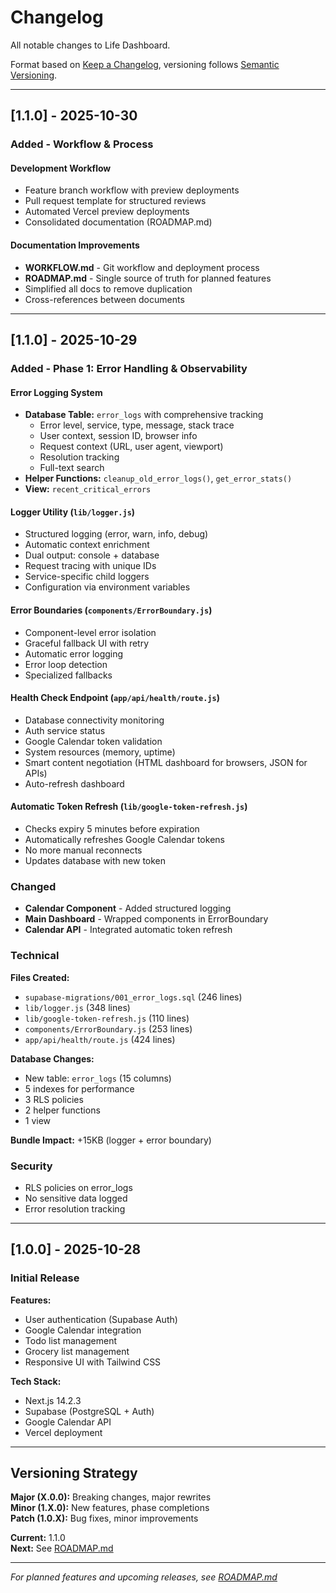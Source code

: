 # Changelog

All notable changes to Life Dashboard.

Format based on [Keep a Changelog](https://keepachangelog.com/), versioning follows [Semantic Versioning](https://semver.org/).

---

## [1.1.0] - 2025-10-30

### Added - Workflow & Process

#### Development Workflow
- Feature branch workflow with preview deployments
- Pull request template for structured reviews
- Automated Vercel preview deployments
- Consolidated documentation (ROADMAP.md)

#### Documentation Improvements
- **WORKFLOW.md** - Git workflow and deployment process
- **ROADMAP.md** - Single source of truth for planned features
- Simplified all docs to remove duplication
- Cross-references between documents

---

## [1.1.0] - 2025-10-29

### Added - Phase 1: Error Handling & Observability

#### Error Logging System
- **Database Table:** `error_logs` with comprehensive tracking
  - Error level, service, type, message, stack trace
  - User context, session ID, browser info
  - Request context (URL, user agent, viewport)
  - Resolution tracking
  - Full-text search
- **Helper Functions:** `cleanup_old_error_logs()`, `get_error_stats()`
- **View:** `recent_critical_errors`

#### Logger Utility (`lib/logger.js`)
- Structured logging (error, warn, info, debug)
- Automatic context enrichment
- Dual output: console + database
- Request tracing with unique IDs
- Service-specific child loggers
- Configuration via environment variables

#### Error Boundaries (`components/ErrorBoundary.js`)
- Component-level error isolation
- Graceful fallback UI with retry
- Automatic error logging
- Error loop detection
- Specialized fallbacks

#### Health Check Endpoint (`app/api/health/route.js`)
- Database connectivity monitoring
- Auth service status
- Google Calendar token validation
- System resources (memory, uptime)
- Smart content negotiation (HTML dashboard for browsers, JSON for APIs)
- Auto-refresh dashboard

#### Automatic Token Refresh (`lib/google-token-refresh.js`)
- Checks expiry 5 minutes before expiration
- Automatically refreshes Google Calendar tokens
- No more manual reconnects
- Updates database with new token

### Changed

- **Calendar Component** - Added structured logging
- **Main Dashboard** - Wrapped components in ErrorBoundary
- **Calendar API** - Integrated automatic token refresh

### Technical

**Files Created:**
- `supabase-migrations/001_error_logs.sql` (246 lines)
- `lib/logger.js` (348 lines)
- `lib/google-token-refresh.js` (110 lines)
- `components/ErrorBoundary.js` (253 lines)
- `app/api/health/route.js` (424 lines)

**Database Changes:**
- New table: `error_logs` (15 columns)
- 5 indexes for performance
- 3 RLS policies
- 2 helper functions
- 1 view

**Bundle Impact:** +15KB (logger + error boundary)

### Security

- RLS policies on error_logs
- No sensitive data logged
- Error resolution tracking

---

## [1.0.0] - 2025-10-28

### Initial Release

**Features:**
- User authentication (Supabase Auth)
- Google Calendar integration
- Todo list management
- Grocery list management
- Responsive UI with Tailwind CSS

**Tech Stack:**
- Next.js 14.2.3
- Supabase (PostgreSQL + Auth)
- Google Calendar API
- Vercel deployment

---

## Versioning Strategy

**Major (X.0.0):** Breaking changes, major rewrites  
**Minor (1.X.0):** New features, phase completions  
**Patch (1.0.X):** Bug fixes, minor improvements

**Current:** 1.1.0  
**Next:** See [ROADMAP.md](./ROADMAP.md)

---

_For planned features and upcoming releases, see [ROADMAP.md](./ROADMAP.md)_
